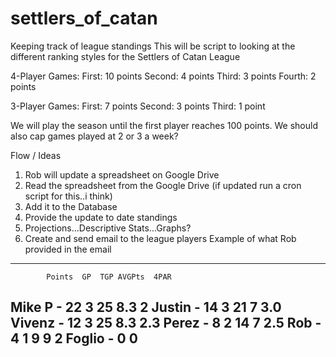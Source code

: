 # settlers_of_catan
Keeping track of league standings
This will be script to looking at the different ranking styles for the Settlers of Catan League

 4-Player Games:
 First: 10 points
 Second: 4 points
 Third: 3 points
 Fourth: 2 points

 3-Player Games:
 First: 7 points
 Second: 3 points
 Third: 1 point

 We will play the season until the first player reaches 100 points. 
 We should also cap games played at 2 or 3 a week?

 Flow / Ideas
 1. Rob will update a spreadsheet on Google Drive
 2. Read the spreadsheet from the Google Drive (if updated run a cron script for this..i think)
 3. Add it to the Database
 4. Provide the update to date standings
 5. Projections...Descriptive Stats...Graphs?
 6. Create and send email to the league players
 Example of what Rob provided in the email
 ------------------------------
 			Points	GP	TGP	AVGPts	4PAR
 Mike P - 	22		3	25	8.3		2
 Justin - 	14		3	21	7		3.0
 Vivenz - 	12		3	25	8.3		2.3
 Perez -  	8		2	14	7		2.5
 Rob - 	4		1	9	9		2
 Foglio - 	0		0
 ------------------------------
